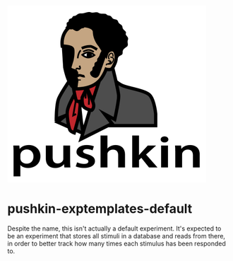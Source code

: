<img src="/web page/src/assets/pushkin_w_text.png" height="400" width="450">

# pushkin-exptemplates-default
Despite the name, this isn't actually a default experiment. It's expected to be an experiment that stores all stimuli in a database and reads from there, in order to better track how many times each stimulus has been responded to.
